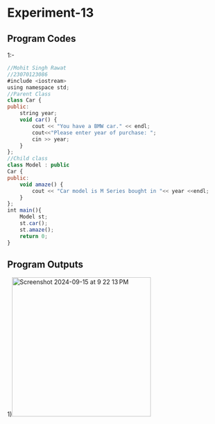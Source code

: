 # Experiment-13
## Program Codes
1:-
~~~ javascript
//Mohit Singh Rawat
//23070123086
#include <iostream>
using namespace std;
//Parent Class
class Car {
public:
    string year;
    void car() {
        cout << "You have a BMW car." << endl;
        cout<<"Please enter year of purchase: ";
        cin >> year;
    }
};
//Child class
class Model : public 
Car {
public:
    void amaze() {
        cout << "Car model is M Series bought in "<< year <<endl;
    }
};
int main(){
    Model st;
    st.car();
    st.amaze();
    return 0;
}
~~~









## Program Outputs
1)<img width="320" alt="Screenshot 2024-09-15 at 9 22 13 PM" src="https://github.com/user-attachments/assets/d38b1f65-7a83-4cca-ad7c-d23290fef1e8">
